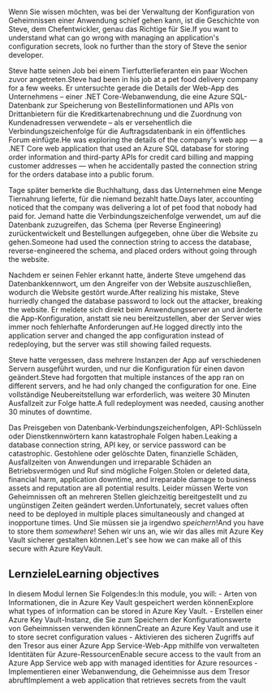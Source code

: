 <span data-ttu-id="7311d-101">Wenn Sie wissen möchten, was bei der Verwaltung der Konfiguration von Geheimnissen einer Anwendung schief gehen kann, ist die Geschichte von Steve, dem Chefentwickler, genau das Richtige für Sie.</span><span class="sxs-lookup"><span data-stu-id="7311d-101">If you want to understand what can go wrong with managing an application's configuration secrets, look no further than the story of Steve the senior developer.</span></span>

<span data-ttu-id="7311d-102">Steve hatte seinen Job bei einem Tierfutterlieferanten ein paar Wochen zuvor angetreten.</span><span class="sxs-lookup"><span data-stu-id="7311d-102">Steve had been in his job at a pet food delivery company for a few weeks.</span></span> <span data-ttu-id="7311d-103">Er untersuchte gerade die Details der Web-App des Unternehmens – einer .NET Core-Webanwendung, die eine Azure SQL-Datenbank zur Speicherung von Bestellinformationen und APIs von Drittanbietern für die Kreditkartenabrechnung und die Zuordnung von Kundenadressen verwendete – als er versehentlich die Verbindungszeichenfolge für die Auftragsdatenbank in ein öffentliches Forum einfügte.</span><span class="sxs-lookup"><span data-stu-id="7311d-103">He was exploring the details of the company's web app &mdash; a .NET Core web application that used an Azure SQL database for storing order information and third-party APIs for credit card billing and mapping customer addresses &mdash; when he accidentally pasted the connection string for the orders database into a public forum.</span></span>

<span data-ttu-id="7311d-104">Tage später bemerkte die Buchhaltung, dass das Unternehmen eine Menge Tiernahrung lieferte, für die niemand bezahlt hatte.</span><span class="sxs-lookup"><span data-stu-id="7311d-104">Days later, accounting noticed that the company was delivering a lot of pet food that nobody had paid for.</span></span> <span data-ttu-id="7311d-105">Jemand hatte die Verbindungszeichenfolge verwendet, um auf die Datenbank zuzugreifen, das Schema (per Reverse Engineering) zurückentwickelt und Bestellungen aufgegeben, ohne über die Website zu gehen.</span><span class="sxs-lookup"><span data-stu-id="7311d-105">Someone had used the connection string to access the database, reverse-engineered the schema, and placed orders without going through the website.</span></span>

<span data-ttu-id="7311d-106">Nachdem er seinen Fehler erkannt hatte, änderte Steve umgehend das Datenbankkennwort, um den Angreifer von der Website auszuschließen, wodurch die Website gestört wurde.</span><span class="sxs-lookup"><span data-stu-id="7311d-106">After realizing his mistake, Steve hurriedly changed the database password to lock out the attacker, breaking the website.</span></span> <span data-ttu-id="7311d-107">Er meldete sich direkt beim Anwendungsserver an und änderte die App-Konfiguration, anstatt sie neu bereitzustellen, aber der Server wies immer noch fehlerhafte Anforderungen auf.</span><span class="sxs-lookup"><span data-stu-id="7311d-107">He logged directly into the application server and changed the app configuration instead of redeploying, but the server was still showing failed requests.</span></span>

<span data-ttu-id="7311d-108">Steve hatte vergessen, dass mehrere Instanzen der App auf verschiedenen Servern ausgeführt wurden, und nur die Konfiguration für einen davon geändert.</span><span class="sxs-lookup"><span data-stu-id="7311d-108">Steve had forgotten that multiple instances of the app ran on different servers, and he had only changed the configuration for one.</span></span> <span data-ttu-id="7311d-109">Eine vollständige Neubereitstellung war erforderlich, was weitere 30 Minuten Ausfallzeit zur Folge hatte.</span><span class="sxs-lookup"><span data-stu-id="7311d-109">A full redeployment was needed, causing another 30 minutes of downtime.</span></span>

<span data-ttu-id="7311d-110">Das Preisgeben von Datenbank-Verbindungszeichenfolgen, API-Schlüsseln oder Dienstkennwörtern kann katastrophale Folgen haben.</span><span class="sxs-lookup"><span data-stu-id="7311d-110">Leaking a database connection string, API key, or service password can be catastrophic.</span></span> <span data-ttu-id="7311d-111">Gestohlene oder gelöschte Daten, finanzielle Schäden, Ausfallzeiten von Anwendungen und irreparable Schäden an Betriebsvermögen und Ruf sind mögliche Folgen.</span><span class="sxs-lookup"><span data-stu-id="7311d-111">Stolen or deleted data, financial harm, application downtime, and irreparable damage to business assets and reputation are all potential results.</span></span> <span data-ttu-id="7311d-112">Leider müssen Werte von Geheimnissen oft an mehreren Stellen gleichzeitig bereitgestellt und zu ungünstigen Zeiten geändert werden.</span><span class="sxs-lookup"><span data-stu-id="7311d-112">Unfortunately, secret values often need to be deployed in multiple places simultaneously and changed at inopportune times.</span></span> <span data-ttu-id="7311d-113">Und Sie müssen sie ja irgendwo *speichern*!</span><span class="sxs-lookup"><span data-stu-id="7311d-113">And you have to store them *somewhere*!</span></span> <span data-ttu-id="7311d-114">Sehen wir uns an, wie wir das alles mit Azure Key Vault sicherer gestalten können.</span><span class="sxs-lookup"><span data-stu-id="7311d-114">Let's see how we can make all of this secure with Azure KeyVault.</span></span>

## <a name="learning-objectives"></a><span data-ttu-id="7311d-115">Lernziele</span><span class="sxs-lookup"><span data-stu-id="7311d-115">Learning objectives</span></span>

  <span data-ttu-id="7311d-116">In diesem Modul lernen Sie Folgendes:</span><span class="sxs-lookup"><span data-stu-id="7311d-116">In this module, you will:</span></span>
    - <span data-ttu-id="7311d-117">Arten von Informationen, die in Azure Key Vault gespeichert werden können</span><span class="sxs-lookup"><span data-stu-id="7311d-117">Explore what types of information can be stored in Azure Key Vault.</span></span>
    - <span data-ttu-id="7311d-118">Erstellen einer Azure Key Vault-Instanz, die Sie zum Speichern der Konfigurationswerte von Geheimnissen verwenden können</span><span class="sxs-lookup"><span data-stu-id="7311d-118">Create an Azure Key Vault and use it to store secret configuration values</span></span>
    - <span data-ttu-id="7311d-119">Aktivieren des sicheren Zugriffs auf den Tresor aus einer Azure App Service-Web-App mithilfe von verwalteten Identitäten für Azure-Ressourcen</span><span class="sxs-lookup"><span data-stu-id="7311d-119">Enable secure access to the vault from an Azure App Service web app with managed identities for Azure resources</span></span>
    - <span data-ttu-id="7311d-120">Implementieren einer Webanwendung, die Geheimnisse aus dem Tresor abruft</span><span class="sxs-lookup"><span data-stu-id="7311d-120">Implement a web application that retrieves secrets from the vault</span></span>
